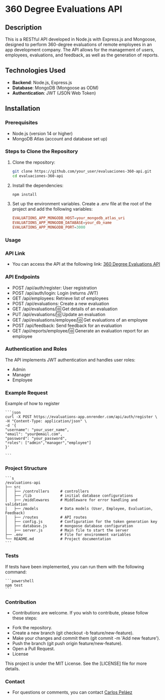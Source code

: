 # 360 Degree Evaluations API

## Description

This is a RESTful API developed in Node.js with Express.js and Mongoose, designed to perform 360-degree evaluations of remote employees in an app development company. The API allows for the management of users, employees, evaluations, and feedback, as well as the generation of reports.

## Technologies Used

- **Backend**: Node.js, Express.js
- **Database**: MongoDB (Mongoose as ODM)
- **Authentication**: JWT (JSON Web Token)

## Installation

### Prerequisites

- Node.js (version 14 or higher)
- MongoDB Atlas (account and database set up)

### Steps to Clone the Repository

1. Clone the repository:
   ```bash
   git clone https://github.com/your_user/evaluaciones-360-api.git
   cd evaluaciones-360-api
   ```
2. Install the dependencies:
    ```powershell
    npm install
    ```
3. Set up the environment variables. Create a .env file at the root of the project and add the following variables:
    ```conf
    EVALUATIONS_APP_MONGODB_HOST=your_mongodb_atlas_uri
    EVALUATIONS_APP_MONGODB_DATABASE=your_db_name
    EVALUATIONS_APP_MONGODB_PORT=3000
    ```

### Usage

### API Link
- You can access the API at the following link: [360 Degree Evaluations API](https://evaluations-app.onrender.com/api)

### API Endpoints

   * POST /api/auth/register: User registration
   * POST /api/auth/login: Login (returns JWT)
   * GET /api/employees: Retrieve list of employees
   * POST /api/evaluations: Create a new evaluation
   * GET /api/evaluations/:id: Get details of an evaluation
   * PUT /api/evaluations/:id: Update an evaluation
   * GET /api/evaluations/employee/:id: Get evaluations of an employee
   * POST /api/feedback: Send feedback for an evaluation
   * GET /api/reports/employee/:id: Generate an evaluation report for an employee

### Authentication and Roles
The API implements JWT authentication and handles user roles:

   * Admin
   * Manager
   * Employee

### Example Request
Example of how to register

    ```json
    curl -X POST https://evaluations-app.onrender.com/api/auth/register \
    -H "Content-Type: application/json" \
    -d '{
    "username": "your_user_name",
    "email": "your@email.com",
    "password": "your_password",
    "roles": ["admin","manager","employee"]
    }'

    ```

### Project Structure

    ```s
    /evaluations-api
    ├── src
    │   ├── /controllers     # controllers
    │   ├── /lib             # initial database configurations
    │   ├── /middlewares     # Middleware for error handling and validation
    │   ├── /models          # Data models (User, Employee, Evaluation, Feedback)
    │   ├── /routes          # API routes
    │   ├── config.js        # Configuration for the token generation key
    │   ├── database.js      # mongoose database configuration
    │   ├── server.js        # Main file to start the server
    ├── .env                 # File for environment variables
    └── README.md            # Project documentation
    ```

### Tests
If tests have been implemented, you can run them with the following command:

    ```powershell
    npm test
    ```

### Contribution
- Contributions are welcome. If you wish to contribute, please follow these steps:

* Fork the repository.
* Create a new branch (git checkout -b feature/new-feature).
* Make your changes and commit them (git commit -m 'Add new feature').
* Push the branch (git push origin feature/new-feature).
* Open a Pull Request.
* License

This project is under the MIT License. See the [LICENSE] file for more details.

### Contact
- For questions or comments, you can contact [Carlos Peláez](mailto:cpelaez0811@gmail.com)

